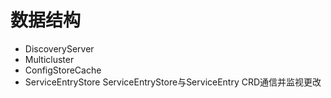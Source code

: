 # 数据结构

- DiscoveryServer
- Multicluster
- ConfigStoreCache
- ServiceEntryStore
  ServiceEntryStore与ServiceEntry CRD通信并监视更改